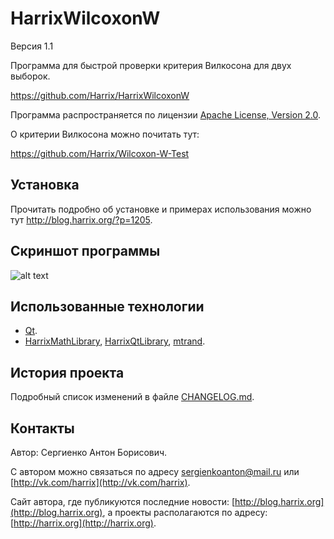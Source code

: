 HarrixWilcoxonW
===============

Версия 1.1

Программа для быстрой проверки критерия Вилкосона для двух выборок.

https://github.com/Harrix/HarrixWilcoxonW

Программа распространяется по лицензии [Apache License, Version 2.0](../master/LICENSE.txt).

О критерии Вилкосона можно почитать тут:

https://github.com/Harrix/Wilcoxon-W-Test

Установка
---------

Прочитать подробно об установке и примерах использования можно тут http://blog.harrix.org/?p=1205.

Скриншот программы
----------------

![alt text](../master/images/program.png "Скриншот программы")

Использованные технологии
-------------------------

- [Qt](http://qt-project.org/).
- [HarrixMathLibrary](https://github.com/Harrix/HarrixMathLibrary), [HarrixQtLibrary](https://github.com/Harrix/HarrixQtLibrary), [mtrand](http://www.bedaux.net/mtrand/).

История проекта
---------------

Подробный список изменений в файле [CHANGELOG.md](../master/CHANGELOG.md).

Контакты
--------

Автор: Сергиенко Антон Борисович.

С автором можно связаться по адресу [sergienkoanton@mail.ru](mailto:sergienkoanton@mail.ru) или  [http://vk.com/harrix](http://vk.com/harrix).

Сайт автора, где публикуются последние новости: [http://blog.harrix.org](http://blog.harrix.org), а проекты располагаются по адресу: [http://harrix.org](http://harrix.org).